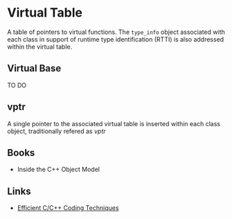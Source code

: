 
# Virtual Table

A table of pointers to virtual functions.
The `type_info` object associated with each class in support of runtime type identification (RTTI) is also addressed within the virtual table.

## Virtual Base

TO DO

## vptr

A single pointer to the associated virtual table is inserted within each class object, traditionally refered as _vptr_

## Books

- Inside the C++ Object Model

## Links

- [Efficient C/C++ Coding Techniques](http://www.open-std.org/jtc1/sc22/wg21/docs/ESC_Boston_01_304_paper.pdf)
